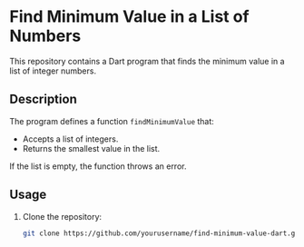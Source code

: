 # Find Minimum Value in a List of Numbers

This repository contains a Dart program that finds the minimum value in a list of integer numbers.

## Description

The program defines a function `findMinimumValue` that:
- Accepts a list of integers.
- Returns the smallest value in the list.

If the list is empty, the function throws an error.

## Usage

1. Clone the repository:
   ```bash
   git clone https://github.com/yourusername/find-minimum-value-dart.git
